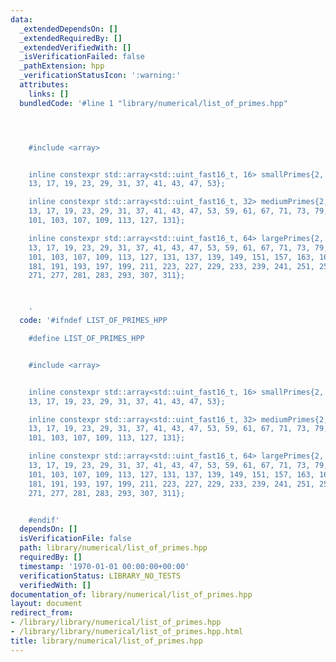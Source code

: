 ```yaml
---
data:
  _extendedDependsOn: []
  _extendedRequiredBy: []
  _extendedVerifiedWith: []
  _isVerificationFailed: false
  _pathExtension: hpp
  _verificationStatusIcon: ':warning:'
  attributes:
    links: []
  bundledCode: '#line 1 "library/numerical/list_of_primes.hpp"




    #include <array>


    inline constexpr std::array<std::uint_fast16_t, 16> smallPrimes{2, 3, 5, 7, 11,
    13, 17, 19, 23, 29, 31, 37, 41, 43, 47, 53};

    inline constexpr std::array<std::uint_fast16_t, 32> mediumPrimes{2, 3, 5, 7, 11,
    13, 17, 19, 23, 29, 31, 37, 41, 43, 47, 53, 59, 61, 67, 71, 73, 79, 83, 89, 97,
    101, 103, 107, 109, 113, 127, 131};

    inline constexpr std::array<std::uint_fast16_t, 64> largePrimes{2, 3, 5, 7, 11,
    13, 17, 19, 23, 29, 31, 37, 41, 43, 47, 53, 59, 61, 67, 71, 73, 79, 83, 89, 97,
    101, 103, 107, 109, 113, 127, 131, 137, 139, 149, 151, 157, 163, 167, 173, 179,
    181, 191, 193, 197, 199, 211, 223, 227, 229, 233, 239, 241, 251, 257, 263, 269,
    271, 277, 281, 283, 293, 307, 311};



    '
  code: '#ifndef LIST_OF_PRIMES_HPP

    #define LIST_OF_PRIMES_HPP


    #include <array>


    inline constexpr std::array<std::uint_fast16_t, 16> smallPrimes{2, 3, 5, 7, 11,
    13, 17, 19, 23, 29, 31, 37, 41, 43, 47, 53};

    inline constexpr std::array<std::uint_fast16_t, 32> mediumPrimes{2, 3, 5, 7, 11,
    13, 17, 19, 23, 29, 31, 37, 41, 43, 47, 53, 59, 61, 67, 71, 73, 79, 83, 89, 97,
    101, 103, 107, 109, 113, 127, 131};

    inline constexpr std::array<std::uint_fast16_t, 64> largePrimes{2, 3, 5, 7, 11,
    13, 17, 19, 23, 29, 31, 37, 41, 43, 47, 53, 59, 61, 67, 71, 73, 79, 83, 89, 97,
    101, 103, 107, 109, 113, 127, 131, 137, 139, 149, 151, 157, 163, 167, 173, 179,
    181, 191, 193, 197, 199, 211, 223, 227, 229, 233, 239, 241, 251, 257, 263, 269,
    271, 277, 281, 283, 293, 307, 311};


    #endif'
  dependsOn: []
  isVerificationFile: false
  path: library/numerical/list_of_primes.hpp
  requiredBy: []
  timestamp: '1970-01-01 00:00:00+00:00'
  verificationStatus: LIBRARY_NO_TESTS
  verifiedWith: []
documentation_of: library/numerical/list_of_primes.hpp
layout: document
redirect_from:
- /library/library/numerical/list_of_primes.hpp
- /library/library/numerical/list_of_primes.hpp.html
title: library/numerical/list_of_primes.hpp
---
```

